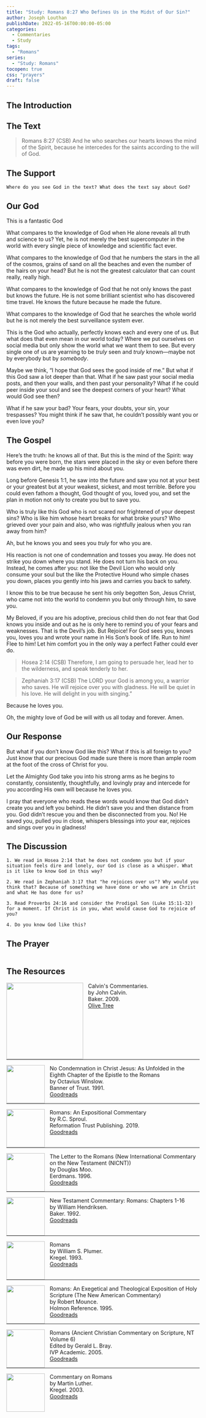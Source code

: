 ```yaml
---
title: "Study: Romans 8:27 Who Defines Us in the Midst of Our Sin?"
author: Joseph Louthan
publishDate: 2022-05-16T00:00:00-05:00
categories:
  - Commentaries
  - Study
tags:
  - "Romans"
series:
  - "Study: Romans"
tocopen: true
css: "prayers"
draft: false
---
```

## The Introduction

<div style="page-break-after: always;"></div>

## The Text

>Romans 8:27 (CSB)
>And he who searches our hearts knows the mind of the Spirit, because he intercedes for the saints according to the will of God. 

## The Support

<div style="page-break-after: always;"></div>

```text
Where do you see God in the text? What does the text say about God?
```

## Our God

This is a fantastic God

What compares to the knowledge of God when He alone reveals all truth and science to us? Yet, he is not merely the best supercomputer in the world with every single piece of knowledge and scientific fact ever.

What compares to the knowledge of God that he numbers the stars in the all of the cosmos, grains of sand on all the beaches and even the number of the hairs on your head? But he is not the greatest calculator that can count really, really high.

What compares to the knowledge of God that he not only knows the past but knows the future. He is not some brilliant scientist who has discovered time travel. He knows the future because he made the future.

What compares to the knowledge of God that he searches the whole world but he is not merely the best surveillance system ever.

This is the God who actually, perfectly knows each and every one of us. But what does that even mean in our world today? Where we put ourselves on social media but only show the world what we want them to see. But every single one of us are yearning to be _truly_ seen and _truly_ known—maybe not by everybody but by _somebody_.

Maybe we think, “I hope that God sees the good inside of me.” But what if this God saw a lot deeper than that. What if he saw past your social media posts, and then your walls, and then past your personality? What if he could peer inside your soul and see the deepest corners of your heart? What would God see then?

What if he saw your bad? Your fears, your doubts, your sin, your trespasses? You might think if he saw that, he couldn’t possibly want you or even love you?

## The Gospel

Here’s the truth: he knows all of that. But this is the mind of the Spirit: way before you were born, the stars were placed in the sky or even before there was even dirt, he made up his mind about you.

Long before Genesis 1:1, he saw into the future and saw you not at your best or your greatest but at your weakest, sickest, and most terrible. Before you could even fathom a thought, God thought of you, loved you, and set the plan in motion not only to create you but to save you.

Who is truly like this God who is not scared nor frightened of your deepest sins? Who is like him whose heart breaks for what broke yours? Who grieved over your pain and also, who was rightfully jealous when you ran away from him?

Ah, but he knows you and sees you _truly_ for who you are.

His reaction is not one of condemnation and tosses you away. He does not strike you down where you stand. He does not turn his back on you. Instead, he comes after you: not like the Devil Lion who would only consume your soul but the like the Protective Hound who simple chases you down, places you gently into his jaws and carries you back to safety.

I know this to be true because he sent his only begotten Son, Jesus Christ, who came not into the world to condemn you but only through him, to save you.

My Beloved, if you are his adoptive, precious child then do not fear that God knows you inside and out as he is only here to remind you of your fears and weaknesses. That is the Devil’s job. But Rejoice! For God sees you, knows you, loves you and wrote your name in His Son’s book of life. Run to him! Flee to him! Let him comfort you in the only way a perfect Father could ever do.

>Hosea 2:14 (CSB) Therefore, I am going to persuade her,
lead her to the wilderness,
and speak tenderly to her.

>Zephaniah 3:17 (CSB) The LORD your God is among you,
a warrior who saves.
He will rejoice over you with gladness.
He will be quiet in his love.
He will delight in you with singing.”

Because he loves you.

Oh, the mighty love of God be will with us all today and forever. Amen.

<div style="page-break-after: always;"></div>

## Our Response

But what if you don’t know God like this? What if this is all foreign to you? Just know that our precious God made sure there is more than ample room at the foot of the cross of Christ for you.

Let the Almighty God take you into his strong arms as he begins to constantly, consistently, thoughtfully, and lovingly pray and intercede for you according His own will because he loves you.

I pray that everyone who reads these words would know that God didn’t create you and left you behind. He didn’t save you and then distance from you. God didn’t rescue you and then be disconnected from you. No! He saved you, pulled you in close, whispers blessings into your ear, rejoices and sings over you in gladness!

## The Discussion

```text
1. We read in Hosea 2:14 that he does not condemn you but if your situation feels dire and lonely, our God is close as a whisper. What is it like to know God in this way?
```

```text
2. We read in Zephaniah 3:17 that "he rejoices over us"? Why would you think that? Because of something we have done or who we are in Christ and what He has done for us?
```

```text
3. Read Proverbs 24:16 and consider the Prodigal Son (Luke 15:11-32) for a moment. If Christ is in you, what would cause God to rejoice of you?
```

```text
4. Do you know God like this? 
```

## The Prayer

<div style='font-variant: small-caps;'>

</div>

```text

```

<div style="page-break-after: always;"></div>


## The Resources

<p style="clear:both;">

<img src="/images/resources/commentary-calvin-set.png" align="left" width="200" style="padding-right: 10px" />Calvin's Commentaries.  
by John Calvin.  
Baker. 2009.  
[Olive Tree](https://www.olivetree.com/store/product.php?productid=17517)

<p style="clear:both;">

---

<img src="/images/resources/book-no-condemnation-winslow.jpg" align="left" width="100" style="padding-right: 10px" />No Condemnation in Christ Jesus: As Unfolded in the Eighth Chapter of the Epistle to the Romans  
by Octavius Winslow.  
Banner of Trust. 1991.  
[Goodreads](https://www.goodreads.com/book/show/4011534-no-condemnation-in-christ-jesus?ac=1&from_search=true&qid=K1waoHAVw7&rank=1)

<p style="clear:both;">

---

<img src="/images/resources/commentary-romans-sproul.jpg" align="left" width="100" style="padding-right: 10px" />Romans: An Expositional Commentary  
by R.C. Sproul.  
Reformation Trust Publishing. 2019.  
[Goodreads](https://www.goodreads.com/book/show/6468546-romans?ac=1&from_search=true&qid=xl3x8afdFN&rank=2)

<p style="clear:both;">

---

<img src="/images/resources/commentary-romans-moo.jpg" align="left" width="100" style="padding-right: 10px" />The Letter to the Romans (New International Commentary on the New Testament (NICNT))  
by Douglas Moo.    
Eerdmans. 1996.  
[Goodreads](https://www.goodreads.com/book/show/48640436-the-letter-to-the-romans-new-international-commentary-on-the-new-testam?ac=1&from_search=true&qid=K0oRkdrYXP&rank=1)

<p style="clear:both;">

---

<img src="/images/resources/commentary-romans-hendricksen.webp" align="left" width="100" style="padding-right: 10px" />New Testament Commentary: Romans: Chapters 1-16  
by William Hendriksen.  
Baker. 1992.  
[Goodreads](https://www.goodreads.com/book/show/6033721-romans?ac=1&from_search=true&qid=VSDDrJALl9&rank=1)

<p style="clear:both;">

---

<img src="/images/resources/commentary-romans-plumer.jpeg" align="left" width="100" style="padding-right: 10px" />Romans  
by William S. Plumer.  
Kregel. 1993.  
[Goodreads](https://www.goodreads.com/book/show/3189435-commentary-on-romans?ac=1&from_search=true&qid=pinspEBLVG&rank=1)

<p style="clear:both;">

---

<img src="/images/resources/commentary-romans-mounce.jpg" align="left" width="100" style="padding-right: 10px" />Romans: An Exegetical and Theological Exposition of Holy Scripture (The New American Commentary)  
by Robert Mounce.  
Holmon Reference. 1995.  
[Goodreads](https://www.goodreads.com/book/show/1652633.Romans?ac=1&from_search=true&qid=t43icJXUYR&rank=2)

<p style="clear:both;">

---

<img src="/images/resources/commentary-romans-bray.webp" align="left" width="100" style="padding-right: 10px" />Romans (Ancient Christian Commentary on Scripture, NT Volume 6)  
Edited by Gerald L. Bray.  
IVP Academic. 2005.  
[Goodreads](https://www.goodreads.com/book/show/32922759-romans?ac=1&from_search=true&qid=O8EDAlniS5&rank=1)

<p style="clear:both;">

---

<img src="/images/resources/commentary-romans-luther.webp" align="left" width="100" style="padding-right: 10px" />Commentary on Romans  
by Martin Luther.  
Kregel. 2003.  
[Goodreads](https://www.goodreads.com/book/show/1635020.Commentary_on_Romans?ac=1&from_search=true&qid=aIXX1icyNY&rank=5)

<p style="clear:both;">
